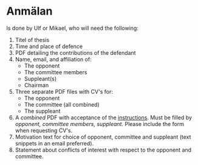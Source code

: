 # Anmälan

Is done by Ulf or Mikael, who will need the following:

1. Titel of thesis
2. Time and place of defence
3. PDF detailing the contributions of the defendant
4. Name, email, and affiliation of:
   - The opponent
   - The committee members
   - Suppleant(s)
   - Chairman
5. Three separate PDF files with CV's for:
   - The opponent
   - The committee (all combined)
   - The suppleant
6. A *combined* PDF with acceptance of the
   [instructions](https://www.naturvetenskap.lu.se/internt/forska-och-utbilda/forskarutbildning/disputation#Skicka%20informationsdokument%20till%20betygsledam%C3%B6ter%20och%20opponent%20%E2%80%93%20g%C3%B6rs%20av%20institutionsrepresentanten).
   Must be filled by *opponent, committee members, suppleant.* Please include the form when requesting CV's.
9. Motivation text for choice of opponent, committee and suppleant (text snippets in an email preferred).
10. Statement about conflicts of interest with respect to the opponent and committee.
